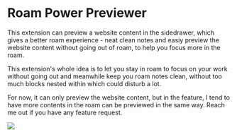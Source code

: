 # Roam Power Previewer

This extension can preview a website content in the sidedrawer, which gives a better roam experience - neat clean notes and easiy preview the website content without going out of roam, to help you focus more in the roam.

This extension's whole idea is to let you stay in roam to focus on your work without going out and meanwhile keep you roam notes clean, without too much blocks nested within which could disturb a lot.

For now, it can only preview the website content, but in the feature, I tend to have more contents in the roam can be previewed in the same way. Reach me out if you have any feature request.

![](https://firebasestorage.googleapis.com/v0/b/firescript-577a2.appspot.com/o/imgs%2Fapp%2FExploreSpace%2FgnDYv5fQh2.59.25.gif?alt=media&token=5b4399c6-f44f-4da4-a551-dd44b5f7a30f)
